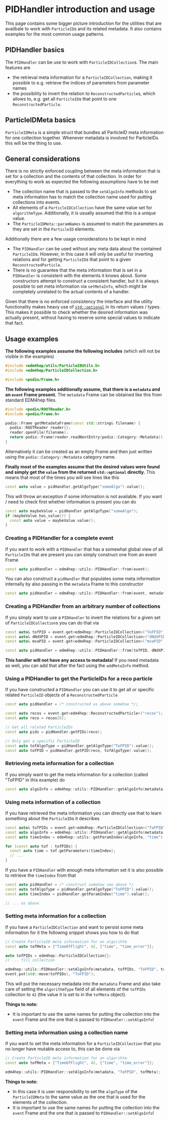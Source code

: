 # PIDHandler introduction and usage

This page contains some bigger picture introduction for the utilities that are
availbale to work with `ParticleID`s and its related metadata. It also contains
examples for the most common usage patterns.

## PIDHandler basics
The `PIDHandler` can be use to work with `ParticleIDCollection`s. The main
features are
- the retrieval meta information for a `ParticleIDCollection`, making it
  possible to e.g. retrieve the indices of parameters from parameter names
- the possibility to invert the relation to `ReconstructedParticle`s, which
  allows to, e.g. get all `ParticleID`s that point to one
  `ReconstructedParticle`.

## ParticleIDMeta basics
`ParticleIDMeta` is a simple struct that bundles all ParticleID meta information
for one collection together. Whenever metadata is involved for ParticleIDs this
will be the thing to use.

## General considerations

There is no strictly enforced coupling between the meta information that is set
for a collection and the contents of that collection. In order for everything to
work as expected the following assumptions have to be met
- The collection name that is passed to the `setAlgoInfo` methods to set meta
  information has to match the collection name used for putting collections into
  events.
- All elements of a `ParticleIDCollection` have the same value set for
  `algorithmType`. Additionally, it is usually assumed that this is a unique
  value.
- The `ParticleIDMeta::paramNames` is assumed to match the parameters as they
  are set in the `ParticleID` elements.

Additionally there are a few usage considerations to be kept in mind
- The `PIDHandler` can be used without any meta data about the contained
  `ParticleID`s. However, in this case it will only be useful for inverting
  relations and for getting `ParticleID`s that point to a given
  `ReconstructedParticle`.
- There is no guarantee that the meta information that is set in a `PIDHandler`
  is consistent with the elements it knows about. Some constructors attempt to
  construct a consistent handler, but it is always possible to set meta
  information via `setMetaInfo`, which might be completely unrelated to the
  actual contents of a handler.

Given that there is no enforced consistency the interface and the utility
functionality makes heavy use of
[`std::optional`](https://en.cppreference.com/w/cpp/utility/optional) in its
return values / types. This makes it possible to check whether the desired
information was actually present, without having to reserve some special values
to indicate that fact.

## Usage examples

**The following examples assume the following includes** (which will not be visible in the examples)

```cpp
#include <edm4hep/utils/ParticleIDUtils.h>
#include <edm4hep/ParticleIDCollection.h>

#include <podio/Frame.h>
```

**The following examples additionally assume, that there is a `metadata` and an
`event` Frame present.** The `metadata` Frame can be obtained like this from
standard EDM4hep files.

```cpp
#include <podio/ROOTReader.h>
#include <podio/Frame.h>

podio::Frame getMetadataFrame(const std::string& filename) {
  podio::ROOTReader reader{};
  reader.openFile(filename);
  return podio::Frame(reader.readNextEntry(podio::Category::Metadata));
}
```

Alternatively it can be created as an empty Frame and then just written using
the `podio::Category::Metadata` category name.

**Finally most of the examples assume that the desired values were found and
simply get the `value` from the returned `std::optional` directly.** This means
that most of the times you will see lines like this

```cpp
const auto value = pidHandler.getAlgoType("someAlgo").value();
```

This will throw an exception if some information is not available. If you want /
need to check first whether information is present you can do

```cpp
const auto maybeValue = pidHandler.getAlgoType("someAlgo");
if (maybeValue.has_value()) {
  const auto value = maybeValue.value();
}
```

### Creating a PIDHandler for a complete event

If you want to work with a `PIDHandler` that has a somewhat global view of all
`ParticleID`s that are present you can simply construct one from an event Frame

```cpp
const auto pidHandler = edm4hep::utils::PIDHandler::from(event);
```

You can also construct a `pidHandler` that populates some meta information
internally by also passing in the `metadata` Frame to this constructor
```cpp
const auto pidHandler = edm4hep::utils::PIDHandler::from(event, metadata);
```

### Creating a PIDHandler from an arbitrary number of collections

If you simply want to use a `PIDHandler` to invert the relations for a given set
of `ParticleIDCollection`s you can do that via

```cpp
const auto& tofPID = event.get<edm4hep::ParticleIDCollection>("ToFPID");
const auto& dNdXPID = event.get<edm4hep::ParticleIDCollection>("dNdXPID");
const auto& mvaPID = event.get<edm4hep::ParticleIDCollection>("mvaPID");

const auto pidHandler = edm4hep::utils::PIDHandler::from(tofPID, dNdXPID, mvaPID);
```

**This handler will not have any access to metadata!** If you need metadata as
well, you can add that after the fact using the `addMetaInfo` method.

### Using a PIDHandler to get the ParticleIDs for a reco particle

If you have constructed a `PIDHandler` you can use it to get all or specific
related `ParticleID` objects of a `ReconstructedParticle`

```cpp
const auto pidHandler = /* constructed as above somehow */;

const auto recos = event.get<edm4hep::ReconstructedParticle>("recos");
const auto reco = recos[0];

// Get all related ParticleIDs
const auto pids = pidHandler.getPIDs(reco);

// Only get a specific ParticleID
const auto tofAlgoType = pidHandler.getAlgoType("ToFPID").value();
const auto tofPID = pidHandler.getPID(reco, tofAlgoType).value();
```

### Retrieving meta information for a collection

If you simply want to get the meta information for a collection (called "ToFPID"
in this example) do

```cpp
const auto algoInfo = edm4hep::utils::PIDHandler::getAlgoInfo(metadata, "ToFPID").value();
```


### Using meta information of a collection

If you have retrieved the meta information you can directly use that to learn
something about the `ParticleID`s it describes

```cpp
const auto& tofPIDs = event.get<edm4hep::ParticleIDCollection>("ToFPID");
const auto algoInfo = edm4hep::utils::PIDHandler::getAlgoInfo(metadata, "ToFPID").value();
const auto timeIndex = edm4hep::utils::getParamIndex(algoInfo, "time").value();

for (const auto tof : tofPIDs) {
  const auto time = tof.getParameters(timeIndex);
  // ...
}
```

If you have a `PIDHandler` with enough meta information set it is also possible
to retrieve the `timeIndex` from that

```cpp
const auto pidHandler = /* construct somehow see above */
const auto tofAlgoType = pidHandler.getAlgoType("ToFPID").value();
const auto timeIndex = pidHandler.getParamIndex("time").value();

// ... as above
```


### Setting meta information for a collection

If you have a `ParticleIDCollection` and want to persist some meta information
for it the following snippet shows you how to do that

```cpp
// Create ParticleID meta information for an algorihtm
const auto tofMeta = {"TimeOfFlight", 42, {"time", "time_error"}};

auto tofPIDs = edm4hep::ParticleIDCollection{};
// ... fill collection

edm4hep::utils::PIDHandler::setAlgoInfo(metadata, tofPIDs, "ToFPID", tofMeta);
event.put(std::move(tofPIDs), "ToFPID");
```

This will put the necessary metadata into the `metadata` Frame and also take
care of setting the `algorithmType` field of all elements of the `tofPIDs`
collection to `42` (the value it is set to in the `tofMeta` object).

**Things to note:**
- It is important to use the same names for putting the collection into the
  `event` Frame and the one that is passed to `PIDHandler::setAlgoInfo`!

### Setting meta information using a collection name

If you want to set the meta information for a `ParticleIDCollection` that you no
longer have mutable access to, this can be done via

```cpp
// Create ParticleID meta information for an algorihtm
const auto tofMeta = {"TimeOfFlight", 42, {"time", "time_error"}};

edm4hep::utils::PIDHandler::setAlgoInfo(metadata, "ToFPID", tofMeta);
```

**Things to note:**
- In this case it is user responsibility to set the `algoType` of the
  `ParticleIDMeta` to the same value as the one that is used for the elements of
  the collection.
- It is important to use the same names for putting the collection into the
  `event` Frame and the one that is passed to `PIDHandler::setAlgoInfo`!
